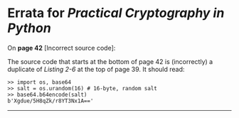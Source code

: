 # Errata for *Practical Cryptography in Python*

On **page 42** [Incorrect source code]:
 
The source code that starts at the bottom of page 42 is (incorrectly) a duplicate of *Listing 2-6* at the top of page 39. It should read:

    >> import os, base64
    >> salt = os.urandom(16) # 16-byte, random salt
    >> base64.b64encode(salt)
    b'Xgdue/5H8qZk/r8YT3Nx1A=='

***

